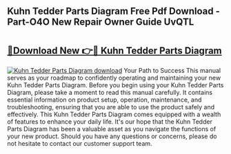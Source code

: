 ## Kuhn Tedder Parts Diagram Free Pdf Download - Part-O4O New Repair Owner Guide UvQTL

# <h2><a href="http://dfukeo.blite.top/?on=Kuhn+Tedder+Parts+Diagram">🔗Download New 👉🔴 Kuhn Tedder Parts Diagram</a></h2>

[![Kuhn Tedder Parts Diagram download](https://i.imgur.com/lujVjoI.png)](http://dfukeo.blite.top/?on=Kuhn+Tedder+Parts+Diagram)
Your Path to Success This manual serves as your roadmap to confidently operating and maintaining your new Kuhn Tedder Parts Diagram. Before you begin using your Kuhn Tedder Parts Diagram, please take a moment to read this manual carefully. It contains essential information on product setup, operation, maintenance, and troubleshooting, ensuring that you are able to use the product safely and effectively. This Kuhn Tedder Parts Diagram comes equipped with a wealth of features to enhance your daily life. It's our hope that the Kuhn Tedder Parts Diagram has been a valuable asset as you navigate the functions of your new product. Should you have any questions or concerns, please do not hesitate to contact our customer support team.
